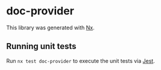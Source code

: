 # doc-provider

This library was generated with [Nx](https://nx.dev).

## Running unit tests

Run `nx test doc-provider` to execute the unit tests via [Jest](https://jestjs.io).
